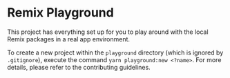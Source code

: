 # Remix Playground

This project has everything set up for you to play around with the local Remix packages in a real app environment.

To create a new project within the `playground` directory (which is ignored by `.gitignore`), execute the command `yarn playground:new <?name>`. For more details, please refer to the contributing guidelines.

